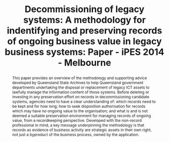 ---
abstract: "This paper provides an overview of the methodology and supporting advice
  developed by Queensland State Archives to help Queensland government departments
  undertaking the disposal or replacement of legacy ICT assets to lawfully manage
  the information content of those systems. Before deleting or investing in any preservation
  effort on records in decommissioning candidate systems, agencies need to have a
  clear understanding of: which records need to be kept and for how long; how to seek
  disposition authorisation for records which may have no ongoing value to the organisation;
  and what is and is not deemed a suitable preservation environment for managing records
  of ongoing value, from a recordkeeping perspective. Developed with the non-record
  professional in mind, a key message underpinning the methodology is that records
  as evidence of business activity are strategic assets in their own right, not just
  a byproduct of the business process, owned by the application. \n"
creators:
- Cunningham, Adrian
- Morris, Anna
- Fitzgerald, Neal
- MacDonald, Ingrid
date: null
document_url: https://services.phaidra.univie.ac.at/api/object/o:378129/download
grand_parent: iPRES
institutions: []
keywords:
- legacy business systems
- methodology
- disposition
- preservation
landing_page_url: https://phaidra.univie.ac.at/o:378129
language: eng
layout: publication
license: CC BY-NC-SA 3.0 AT
notes_url: null
parent: iPRES 2014
presentation_url: null
size: 348721
source_name: iPRES
title: 'Decommissioning of legacy systems: A methodology for indentifying and preserving
  records of ongoing business value in legacy business systems: Paper - iPES 2014
  - Melbourne'
type: paper
year: 2014
---